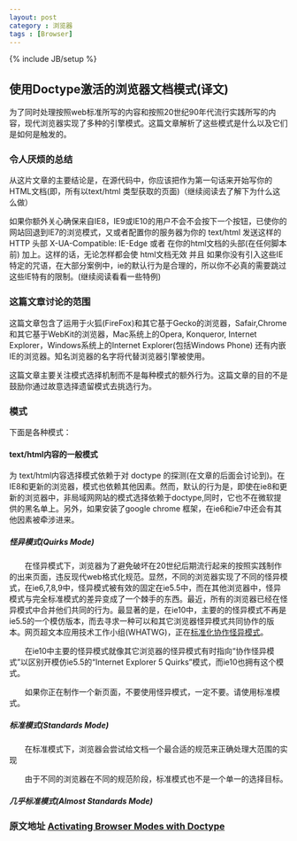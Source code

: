 ```yaml
---
layout: post
category : 浏览器
tags : [Browser]
---
```

{% include JB/setup %}

## 使用Doctype激活的浏览器文档模式(译文)

  为了同时处理按照web标准所写的内容和按照20世纪90年代流行实践所写的内容，现代浏览器实现了多种的引擎模式。这篇文章解析了这些模式是什么以及它们是如何是触发的。

### 令人厌烦的总结

  从这片文章的主要结论是，在源代码中，你应该把<!DOCTYPE html>作为第一句话来开始写你的HTML文档(即，所有以text/html 类型获取的页面)（继续阅读去了解下为什么这么做）

  如果你额外关心确保来自IE8，IE9或IE10的用户不会不会按下一个按钮，已使你的网站回退到IE7的浏览模式，又或者配置你的服务器为你的 text/html 发送这样的 HTTP 头部 X-UA-Compatible: IE-Edge 或者 在你的html文档的头部(在任何脚本前) 加上<meta http-equiv="X-UA-Compatible" content="IE=Edge">。这样的话，无论怎样都会使 html文档无效 并且 如果你没有引入这些IE特定的咒语，在大部分案例中，ie的默认行为是合理的，所以你不必真的需要跳过这些IE特有的限制。(继续阅读看看一些特例)

<!-- more -->

### 这篇文章讨论的范围

  这篇文章包含了运用于火狐(FireFox)和其它基于Gecko的浏览器，Safair,Chrome和其它基于WebKit的浏览器，Mac系统上的Opera, Konqueror, Internet Explorer，Windows系统上的Internet Explorer(包括Windows Phone) 还有内嵌IE的浏览器。知名浏览器的名字将代替浏览器引擎被使用。

  这篇文章主要关注模式选择机制而不是每种模式的额外行为。这篇文章的目的不是鼓励你通过故意选择遗留模式去挑选行为。

### 模式

  下面是各种模式：

#### text/html内容的一般模式

  为 text/html内容选择模式依赖于对 doctype 的探测(在文章的后面会讨论到)。在IE8和更新的浏览器，模式也依赖其他因素。然而，默认的行为是，即使在ie8和更新的浏览器中，非局域网网站的模式选择依赖于doctype,同时，它也不在微软提供的黑名单上。另外，如果安装了google chrome 框架，在ie6和ie7中还会有其他因素被牵涉进来。

##### 怪异模式(Quirks Mode)

  &emsp;&emsp;在怪异模式下，浏览器为了避免破坏在20世纪后期流行起来的按照实践制作的出来页面，违反现代web格式化规范。显然，不同的浏览器实现了不同的怪异模式，在ie6,7,8,9中，怪异模式被有效的固定在ie5.5中，而在其他浏览器中，怪异模式与完全标准模式的差异变成了一个棘手的东西。最近，所有的浏览器已经在怪异模式中合并他们共同的行为。最显著的是，在ie10中，主要的的怪异模式不再是ie5.5的一个模仿版本，而去寻求一种可以和其它浏览器怪异模式共同协作的版本。网页超文本应用技术工作小组(WHATWG)，正在[标准化协作怪异模式](https://quirks.spec.whatwg.org/)。

  &emsp;&emsp;在ie10中主要的怪异模式就像其它浏览器的怪异模式有时指向“协作怪异模式”以区别开模仿ie5.5的“Internet Explorer 5 Quirks”模式，而ie10也拥有这个模式。

  &emsp;&emsp;如果你正在制作一个新页面，不要使用怪异模式，一定不要。请使用标准模式。

##### 标准模式(Standards Mode)

   &emsp;&emsp;在标准模式下，浏览器会尝试给文档一个最合适的规范来正确处理大范围的实现

   &emsp;&emsp;由于不同的浏览器在不同的规范阶段，标准模式也不是一个单一的选择目标。

##### 几乎标准模式(Almost Standards Mode)

### 原文地址  [Activating Browser Modes with Doctype](https://hsivonen.fi/doctype/)